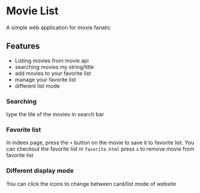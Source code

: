 # Movie List
A simple web application for movie fanatic

## Features
 - Listing movies from movie api
 - searching movies my string/title
 - add movies to your favorite list
 - manage your favorite list
 - different list mode

### Searching
type the tile of the movies in search bar
### Favorite list
In indeex page, press the `+` button on the movie to save it to favorite list.
You can checkout the favorite list in `favorite.html`
press `x` to remove movie from favorite list
### Different display mode
You can click the icons to change between card/list mode of website
